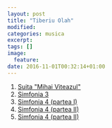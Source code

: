 ```yaml
---
layout: post
title: "Tiberiu Olah"
modified:
categories: musica
excerpt:
tags: []
image:
  feature:
date: 2016-11-01T00:32:14+01:00
---
```

   <div id="wrapper">
      <audio preload></audio>
      <ol>
        <li><a href="#" data-src="/musica/Olah-Mihai-Viteazu.ogg">Suita "Mihai Viteazul"</a></li>
        <li><a href="#" data-src="/musica/Olah-Simfonia-3.ogg">Simfonia 3</a></li>
	<li><a href="#" data-src="/musica/Olah-Simfonia-4-I.ogg">Simfonia 4 (partea I)</a></li>
	<li><a href="#" data-src="/musica/Olah-Simfonia-4-II.ogg">Simfonia 4 (partea II)</a></li>
	<li><a href="#" data-src="/musica/Olah-Simfonia-4-III.ogg">Simfonia 4 (partea II)</a></li>
      </ol>
    </div>

